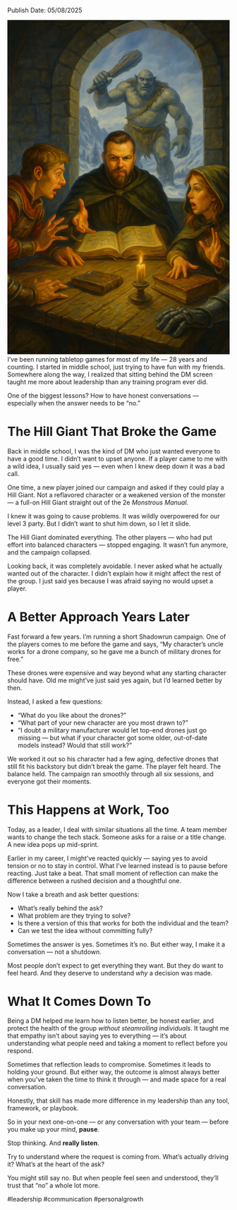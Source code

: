Publish Date: 05/08/2025

![What Being a DM Taught Me About Leadership (and Saying No)](https://github.com/Tawe/Writings/blob/main/Leadership%20Lessons%20from%20the%20Table/WhatBeingaDMTaughtMeAboutLeadership(and%20Saying%20No).png)
I’ve been running tabletop games for most of my life — 28 years and counting. I started in middle school, just trying to have fun with my friends. Somewhere along the way, I realized that sitting behind the DM screen taught me more about leadership than any training program ever did.

One of the biggest lessons? How to have honest conversations — especially when the answer needs to be “no.”

# The Hill Giant That Broke the Game

Back in middle school, I was the kind of DM who just wanted everyone to have a good time. I didn’t want to upset anyone. If a player came to me with a wild idea, I usually said yes — even when I knew deep down it was a bad call.

One time, a new player joined our campaign and asked if they could play a Hill Giant. Not a reflavored character or a weakened version of the monster — a full-on Hill Giant straight out of the 2e _Monstrous Manual_.

I knew it was going to cause problems. It was wildly overpowered for our level 3 party. But I didn’t want to shut him down, so I let it slide.

The Hill Giant dominated everything. The other players — who had put effort into balanced characters — stopped engaging. It wasn’t fun anymore, and the campaign collapsed.

Looking back, it was completely avoidable. I never asked what he actually wanted out of the character. I didn’t explain how it might affect the rest of the group. I just said yes because I was afraid saying no would upset a player.

# A Better Approach Years Later

Fast forward a few years. I’m running a short Shadowrun campaign. One of the players comes to me before the game and says, “My character’s uncle works for a drone company, so he gave me a bunch of military drones for free.”

These drones were expensive and way beyond what any starting character should have. Old me might’ve just said yes again, but I’d learned better by then.

Instead, I asked a few questions:

- “What do you like about the drones?”
- “What part of your new character are you most drawn to?”
- “I doubt a military manufacturer would let top-end drones just go missing — but what if your character got some older, out-of-date models instead? Would that still work?”

We worked it out so his character had a few aging, defective drones that still fit his backstory but didn’t break the game. The player felt heard. The balance held. The campaign ran smoothly through all six sessions, and everyone got their moments.

# This Happens at Work, Too

Today, as a leader, I deal with similar situations all the time. A team member wants to change the tech stack. Someone asks for a raise or a title change. A new idea pops up mid-sprint.

Earlier in my career, I might’ve reacted quickly — saying yes to avoid tension or no to stay in control. What I’ve learned instead is to pause before reacting. Just take a beat. That small moment of reflection can make the difference between a rushed decision and a thoughtful one.

Now I take a breath and ask better questions:

- What’s really behind the ask?
- What problem are they trying to solve?
- Is there a version of this that works for both the individual and the team?
- Can we test the idea without committing fully?

Sometimes the answer is yes. Sometimes it’s no. But either way, I make it a conversation — not a shutdown.

Most people don’t expect to get everything they want. But they do want to feel heard. And they deserve to understand _why_ a decision was made.

# What It Comes Down To

Being a DM helped me learn how to listen better, be honest earlier, and protect the health of the group _without steamrolling individuals_. It taught me that empathy isn’t about saying yes to everything — it’s about understanding what people need and taking a moment to reflect before you respond.

Sometimes that reflection leads to compromise. Sometimes it leads to holding your ground. But either way, the outcome is almost always better when you’ve taken the time to think it through — and made space for a real conversation.

Honestly, that skill has made more difference in my leadership than any tool, framework, or playbook.

So in your next one-on-one — or any conversation with your team — before you make up your mind, **pause**.

Stop thinking. And **really listen**.

Try to understand where the request is coming from. What’s actually driving it? What’s at the heart of the ask?

You might still say no. But when people feel seen and understood, they’ll trust that “no” a whole lot more.

#leadership #communication #personalgrowth

